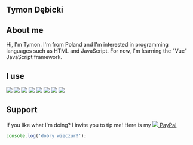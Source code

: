 ## Tymon Dębicki

## About me

Hi, I'm Tymon. I'm from Poland and I'm interested in programming languages such as HTML and JavaScript. For now, I'm learning the "Vue" JavaScript framework.

## I use

<a href="https://nodejs.org/" target="_blank" rel="nofollow noreferrer noopener"><img src="https://img.shields.io/badge/node.js%20-%2343853D.svg?&style=for-the-badge&logo=node.js&logoColor=white"/></a>
<a href="https://developer.mozilla.org/pl/docs/Web/JavaScript" target="_blank" rel="nofollow noreferrer noopener"><img src="https://img.shields.io/badge/javascript%20-%23323330.svg?&style=for-the-badge&logo=javascript&logoColor=%23F7DF1E"/></a>
<a href="https://vuejs.org/" target="_blank" rel="nofollow noreferrer noopener"><img src="https://img.shields.io/badge/vuejs%20-%2335495e.svg?&style=for-the-badge&logo=vue.js&logoColor=%234FC08D"/></a>
<a href="" target="_blank" rel="nofollow noreferrer noopener"><img src="https://img.shields.io/static/v1?message=Express.JS&style=for-the-badge&label=&logoColor=FFFFFF&color=FFFFFF&cacheSeconds=86400"></a>
<a href="https://git-scm.com" target="_blank" rel="nofollow noreferrer noopener"><img src="https://img.shields.io/static/v1?message=Git&style=for-the-badge&label=&logo=git&logoColor=FFF&color=ff8c00&cacheSeconds=86400" /></a>
<a href="https://github.com/" target="_blank" rel="nofollow noreferrer noopener"><img src="https://img.shields.io/static/v1?message=GitHub&style=for-the-badge&label=&logo=github&logoColor=FFFFFF&color=000000&cacheSeconds=86400" /></a>
<a href="https://code.visualstudio.com/" target="_blank" rel="nofollow noreferrer noopener"><img src="https://img.shields.io/static/v1?message=Visual%20Studio%20Code&style=for-the-badge&label=&logo=visual%20studio%20code&logoColor=FFFFFF&color=252526&cacheSeconds=86400" /></a>
<a href="https://discord.js.org/#/" target="_blank" rel="nofollow noreferrer noopener"><img src="https://img.shields.io/static/v1?message=Discord.JS&style=for-the-badge&label=&logo=discord&logoColor=ffffff&color=1d66db&cacheSeconds=86400" /></a>

## Support
If you like what I'm doing? I invite you to tip me! Here is my <a href="https://paypal.me/MondryDebo"><img src="https://unpkg.com/ionicons@5.5.2/dist/svg/logo-paypal.svg" /> PayPal</a>

```javascript
console.log('dobry wieczur!');
```
